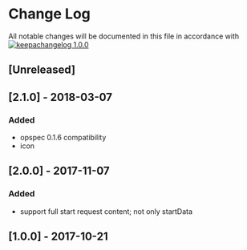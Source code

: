 # Change Log

All notable changes will be documented in this file in accordance with
[![keepachangelog 1.0.0](https://img.shields.io/badge/keepachangelog-1.0.0-brightgreen.svg)](http://keepachangelog.com/en/1.0.0/)

## \[Unreleased]

## \[2.1.0] - 2018-03-07

### Added

- opspec 0.1.6 compatibility
- icon

## \[2.0.0] - 2017-11-07

### Added

- support full start request content; not only startData

## \[1.0.0] - 2017-10-21

